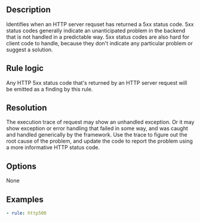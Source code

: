 ## Description

Identifies when an HTTP server requset has returned a 5xx status code. 5xx status codes generally
indicate an unanticipated problem in the backend that is not handled in a predictable way. 5xx
status codes are also hard for client code to handle, because they don't indicate any particular
problem or suggest a solution.

## Rule logic

Any HTTP 5xx status code that's returned by an HTTP server request will be emitted as a finding by
this rule.

## Resolution

The execution trace of request may show an unhandled exception. Or it may show exception or error
handling that failed in some way, and was caught and handled generically by the framework. Use the
trace to figure out the root cause of the problem, and update the code to report the problem using a
more informative HTTP status code.

## Options

None

## Examples

```yaml
- rule: http500
```
